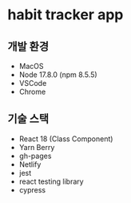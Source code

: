 # habit tracker app

## 개발 환경
* MacOS
* Node 17.8.0 (npm 8.5.5)
* VSCode
* Chrome

## 기술 스택
* React 18 (Class Component)
* Yarn Berry
* gh-pages
* Netlify
* jest
* react testing library
* cypress
